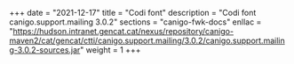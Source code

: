 +++
date        = "2021-12-17"
title       = "Codi font"
description = "Codi font canigo.support.mailing 3.0.2"
sections    = "canigo-fwk-docs"
enllac		= "https://hudson.intranet.gencat.cat/nexus/repository/canigo-maven2/cat/gencat/ctti/canigo.support.mailing/3.0.2/canigo.support.mailing-3.0.2-sources.jar"
weight		= 1
+++
